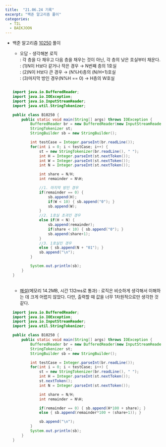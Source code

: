 ```yaml
---
title:  "21.06.24 기록"
excerpt: "백준 알고리즘 풀이"
categories:
  - TIL
  - BAEKJOON
---
```



+ 백준 알고리즘 [10250](https://www.acmicpc.net/problem/10250) 풀이

  + 오답 - 생각해본 로직<br />
    : 각 층을 다 채우고 다음 층을 채우는 것이 아닌, 각 층의 낮은 호실부터 채운다.<br />
    : (1)N이 H보다 같거나 작은 경우 → N번째 층의 1호실<br/>
    : (2)N이 H보다 큰 경우 → (N%H)층의 (N/H+1)호실<br/>
    : (3)마지막 방인 경우(N%H == 0) → H층의 W호실<br/>


  ```java

  import java.io.BufferedReader;
  import java.io.IOException;
  import java.io.InputStreamReader;
  import java.util.StringTokenizer;

  public class B10250 {
      public static void main(String[] args) throws IOException {
          BufferedReader br = new BufferedReader(new InputStreamReader(System.in));
          StringTokenizer st;
          StringBuilder sb = new StringBuilder();

          int testCase = Integer.parseInt(br.readLine());
          for(int i = 0; i < testCase; i++) {
              st = new StringTokenizer(br.readLine(), " ");
              int H = Integer.parseInt(st.nextToken());
              int W = Integer.parseInt(st.nextToken());
              int N = Integer.parseInt(st.nextToken());

              int share = N/H;
              int remainder = N%H;

              //1. 마지막 방인 경우
              if(remainder == 0) {
                  sb.append(H);
                  if(W < 10) { sb.append("0"); }
                  sb.append(W);
              }
              //2. 1호실 초과인 경우
              else if(H < N) {
                  sb.append(remainder);
                  if(share < 10) { sb.append("0"); }
                  sb.append(share+1);
              }
              //3. 1호실인 경우
              else { sb.append(N + "01"); }
              sb.append("\n");
          }

          System.out.println(sb);
      }
  }

  ```

  <br />

  + [해설](https://st-lab.tistory.com/77)(메모리 14.2MB, 시간 132ms로 통과)
    : 로직은 비슷하게 생각해서 이해하는 데 크게 어렵지 않았다. 다만, 출력할 때 값을 너무 1차원적으로만 생각한 것 같다.<br />

  ```java
  import java.io.BufferedReader;
  import java.io.IOException;
  import java.io.InputStreamReader;
  import java.util.StringTokenizer;

  public class B10250 {
      public static void main(String[] args) throws IOException {
          BufferedReader br = new BufferedReader(new InputStreamReader(System.in));
          StringTokenizer st;
          StringBuilder sb = new StringBuilder();

          int testCase = Integer.parseInt(br.readLine());
          for(int i = 0; i < testCase; i++) {
              st = new StringTokenizer(br.readLine(), " ");
              int H = Integer.parseInt(st.nextToken());
              st.nextToken();
              int N = Integer.parseInt(st.nextToken());

              int share = N/H;
              int remainder = N%H;

              if(remainder == 0) { sb.append(H*100 + share); }
              else { sb.append(remainder*100 + (share+1)); }

              sb.append("\n");
          }
          System.out.println(sb);
      }
  }

  ```

  <br />
